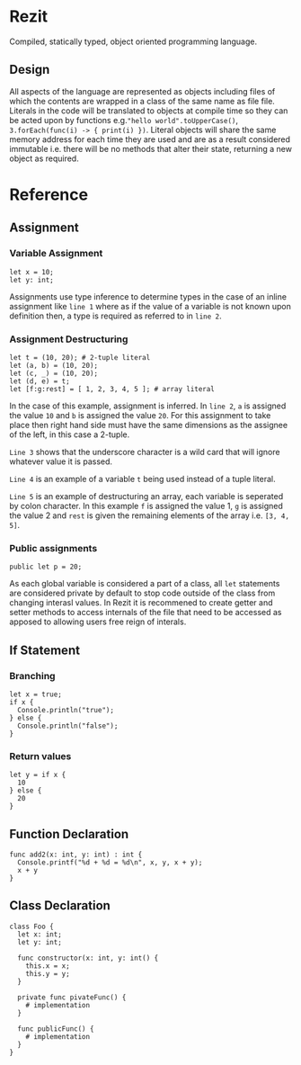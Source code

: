 # Rezit
Compiled, statically typed, object oriented programming language. 

## Design
All aspects of the language are represented as objects including files of which the contents are wrapped in a class of the same name as file
file. Literals in the code will be translated to objects at compile time so they can be acted upon by functions e.g.`"hello world".toUpperCase()`,
`3.forEach(func(i) -> { print(i) })`. Literal objects will share the same memory address for each time they are used and are as a result considered
immutable i.e. there will be no methods that alter their state, returning a new object as required. 

# Reference
## Assignment
### Variable Assignment
```
let x = 10;
let y: int;
```
Assignments use type inference to determine types in the case of an inline assignment like `line 1` where as if the value of a variable is not
known upon definition then, a type is required as referred to in `line 2`.

### Assignment Destructuring
```
let t = (10, 20); # 2-tuple literal
let (a, b) = (10, 20);
let (c, _) = (10, 20);
let (d, e) = t;
let [f:g:rest] = [ 1, 2, 3, 4, 5 ]; # array literal
```
In the case of this example, assignment is inferred. In `line 2`, `a` is assigned the value `10` and `b` is assigned the value `20`. For this assignment
to take place then right hand side must have the same dimensions as the assignee of the left, in this case a 2-tuple. 

`Line 3` shows that the underscore character is a wild card that will ignore whatever value it is passed. 

`Line 4` is an example of a variable `t` being used instead of a tuple literal.

`Line 5` is an example of destructuring an array, each variable is seperated by colon character. In this example `f` is assigned the value 1, 
`g` is assigned the value 2 and `rest` is given the remaining elements of the array i.e. `[3, 4, 5]`.

### Public assignments
```
public let p = 20;
```
As each global variable is considered a part of a class, all `let` statements are considered private by default to stop code outside of the class 
from changing interasl values. In Rezit it is recommened to create getter and setter methods to access internals of the file that need to be accessed
as apposed to allowing users free reign of interals.

## If Statement
### Branching
```
let x = true;
if x {
  Console.println("true");
} else {
  Console.println("false");
}
```

### Return values
```
let y = if x {
  10
} else {
  20
}
```

## Function Declaration
```
func add2(x: int, y: int) : int {
  Console.printf("%d + %d = %d\n", x, y, x + y);
  x + y
}
```

## Class Declaration
```
class Foo {
  let x: int;
  let y: int;
  
  func constructor(x: int, y: int() {
    this.x = x;
    this.y = y;
  }
  
  private func pivateFunc() {
    # implementation
  }
  
  func publicFunc() {
    # implementation
  }
}
```

